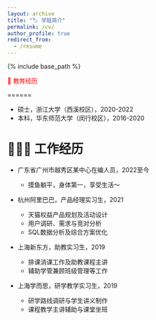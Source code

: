 ```yaml
---
layout: archive
title: "🏷️ 学姐简介"
permalink: /cv/
author_profile: true
redirect_from:
  - /resume
---
```


{% include base_path %}

<span style="color: red; text-align: right;">🏫 教育经历</span>

======
* 硕士，浙江大学（西溪校区），2020-2022
* 本科，华东师范大学（闵行校区），2016-2020

👩🏻‍💻 工作经历
======
* 广东省广州市越秀区某中心在编人员，2022至今
  * 摸鱼躺平，身体第一，享受生活～

* 杭州阿里巴巴，产品经理实习生，2021
  * 天猫权益产品规划及活动设计
  * 用户调研、需求与竞对分析
  * SQL数据分析及综合方案优化

* 上海新东方，助教实习生，2019
  * 排课消课工作及助教课程主讲
  * 辅助学管兼顾班级管理等工作

* 上海学而思，研学教学实习生，2019
  * 研学路线调研与学生讲义制作
  * 课程教学主讲辅助与课堂坐班

